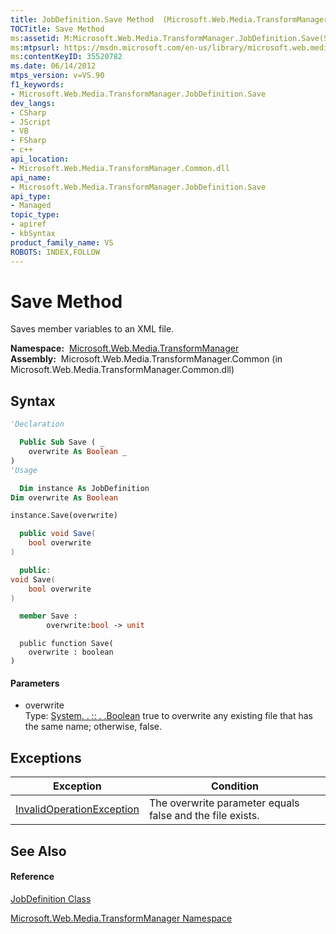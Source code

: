 ```yaml
---
title: JobDefinition.Save Method  (Microsoft.Web.Media.TransformManager)
TOCTitle: Save Method
ms:assetid: M:Microsoft.Web.Media.TransformManager.JobDefinition.Save(System.Boolean)
ms:mtpsurl: https://msdn.microsoft.com/en-us/library/microsoft.web.media.transformmanager.jobdefinition.save(v=VS.90)
ms:contentKeyID: 35520782
ms.date: 06/14/2012
mtps_version: v=VS.90
f1_keywords:
- Microsoft.Web.Media.TransformManager.JobDefinition.Save
dev_langs:
- CSharp
- JScript
- VB
- FSharp
- c++
api_location:
- Microsoft.Web.Media.TransformManager.Common.dll
api_name:
- Microsoft.Web.Media.TransformManager.JobDefinition.Save
api_type:
- Managed
topic_type:
- apiref
- kbSyntax
product_family_name: VS
ROBOTS: INDEX,FOLLOW
---
```


# Save Method

Saves member variables to an XML file.

**Namespace:**  [Microsoft.Web.Media.TransformManager](microsoft-web-media-transformmanager-namespace.md)  
**Assembly:**  Microsoft.Web.Media.TransformManager.Common (in Microsoft.Web.Media.TransformManager.Common.dll)

## Syntax

``` vb
'Declaration

  Public Sub Save ( _
    overwrite As Boolean _
)
'Usage

  Dim instance As JobDefinition
Dim overwrite As Boolean

instance.Save(overwrite)
```

``` csharp
  public void Save(
    bool overwrite
)
```

``` c++
  public:
void Save(
    bool overwrite
)
```

``` fsharp
  member Save : 
        overwrite:bool -> unit 
```

``` jscript
  public function Save(
    overwrite : boolean
)
```

#### Parameters

  - overwrite  
    Type: [System. . :: . .Boolean](https://msdn.microsoft.com/en-us/library/a28wyd50\(v=vs.90\))  
    true to overwrite any existing file that has the same name; otherwise, false.  

## Exceptions

|Exception|Condition|
|--- |--- |
|[InvalidOperationException](https://msdn.microsoft.com/en-us/library/2asft85a(v=vs.90))|The overwrite parameter equals false and the file exists.|


## See Also

#### Reference

[JobDefinition Class](jobdefinition-class-microsoft-web-media-transformmanager.md)

[Microsoft.Web.Media.TransformManager Namespace](microsoft-web-media-transformmanager-namespace.md)

